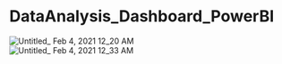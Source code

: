 # DataAnalysis_Dashboard_PowerBI

![Untitled_ Feb 4, 2021 12_20 AM](https://user-images.githubusercontent.com/56480620/106795509-2eaf0080-6680-11eb-8ac1-4e0bd0408757.gif)   
![Untitled_ Feb 4, 2021 12_33 AM](https://user-images.githubusercontent.com/56480620/106796362-3f13ab00-6681-11eb-816a-bc3cc9288c7c.gif)
